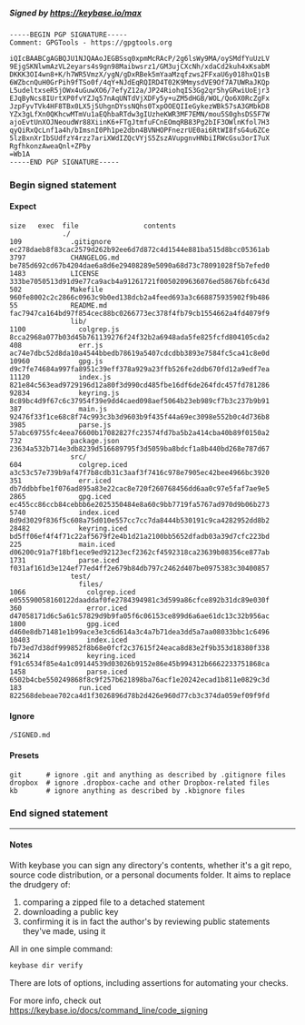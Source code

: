 ##### Signed by https://keybase.io/max
```
-----BEGIN PGP SIGNATURE-----
Comment: GPGTools - https://gpgtools.org

iQIcBAABCgAGBQJU1NJQAAoJEGBSsq0xpmMcRAcP/2g6lsWy9MA/oySMdfYuUzLV
9EjgSKNlwmAzVL2eyars4s9gn98Maibwsrz1/GM3ujCXcNh/xdaCd2kuh4xKsabM
DKKK3OI4wn8+K/h7WR5VmzX/ygN/gDxRBek5mYaaMzqfzws2FFxaU6y018hxQ1sB
6WZbcnQuH0GrPih9fTSo0f/4qY+NJdEqRQIRD4T02K9MmysdVE9Of7A7UWRaJKQp
L5udeltxseR5jOWx4uGuwXO6/7efyZ12a/JP24RiohqIS3Gg2qr5hyGRwiUoEjr3
EJqByNcs8IUrtXP0fvYZJq57nAqUNTdVjXDFy5y+uZM5dHGB/WOL/Qo6X0RcZgFx
JzpFyvTVk4HF8TBx0LX5j5UhgnDYssNQhs0TxpOOEQIIeGykezWBk57sA3GMbkD8
YZx3gLfXn0QKhcwMTmVu1aEQhbaRTdw3gIUzheKWR3MF7EMN/mou5S0ghsDS5F7W
ajoEvtUnXOJNeoudWr88XiinK6+FTgJtmfuFCnEOmqRB83Pg2bIF3OWlnKfol7H3
qyQiRxQcLnf1a4h/bImsnI0Ph1pe2dbn4BVNHOPFnezrUE0ai6RtWI8fsG4u6ZCe
5lzBxnXrIbSUdfzY4rzz7ariXWdIZQcVYjS5ZszAVupgnvHNbiIRWcGsu3orI7uX
RgfhkonzAweaQnl+ZPby
=Wb1A
-----END PGP SIGNATURE-----

```

<!-- END SIGNATURES -->

### Begin signed statement 

#### Expect

```
size   exec  file                contents                                                        
             ./                                                                                  
109            .gitignore        ec278daeb8f83cac2579d262b92ee6d7d872c4d1544e881ba515d8bcc05361ab
3797           CHANGELOG.md      be785d692cd67b4204dae6a8d6e29408289e5090a68d73c78091028f5b7efed0
1483           LICENSE           333be7050513d91d9e77ca9acb4a91261721f0050209636076ed58676bfc643d
502            Makefile          960fe8002c2c2866c0963c9b0ed138dcb2a4feed693a3c668875935902f9b486
55             README.md         fac7947ca164bd97f854cec88bc0266773ec378f4fb79cb1554662a4fd4079f9
               lib/                                                                              
1100             colgrep.js      8cca2968a077b03d45b761139276f24f32b2a6948ada5fe825fcfd804105cda2
408              err.js          ac74e7dbc52d8da10a4544bbedb78619a5407cdcdbb3893e7584fc5ca41c8e0d
10960            gpg.js          d9c7fe74684a997fa8951c39eff378a929a23ffb526fe2ddb670fd12a9edf7ea
11120            index.js        821e84c563ead9729196d12a80f3d990cd485fbe16df6de264fdc457fd781286
92834            keyring.js      8c89bc4d9f67c6c37954f39e9dd4caed098aef5064b23eb989cf7b3c237b9b91
387              main.js         92476f33f1ce68c8f74c993c3b3d9603b9f435f44a69ec3098e552b0c4d736b8
3985             parse.js        57abc69755fc4eea76600b17082827fc23574fd7ba5b2a414cba40b89f0150a2
732            package.json      23634a532b714e3db8239d516689795f3d5059ba8bdcf1a8b440bd268e787d67
               src/                                                                              
604              colgrep.iced    a3c53c57e739b9af47f7b8cdb31c3aaf3f7416c978e7905ec42bee4966bc3920
351              err.iced        db7ddbbfbe1f076ad895a83e22cac8e720f260768456dd6aa0c97e5faf7ae9e5
2865             gpg.iced        ec455cc86ccb84cebbb6e2025350484e8a60c9bb7719fa5767ad970d9b06b273
5740             index.iced      8d9d3029f836f5c608a75d010e557cc7cc7da8444b530191c9ca4282952dd8b2
28482            keyring.iced    bd5ff06ef4f4f71c22af5679f2e4b1d21a2100bb5652dfadb03a39d7cfc223bd
225              main.iced       d06200c91a7f18bf1ece9ed92123ecf2362cf4592318ca23639b08356ce877ab
1731             parse.iced      f031af161d3e124ef77ed4ff2e679b84db797c2462d407be0975383c30400857
               test/                                                                             
                 files/                                                                          
1066               colgrep.iced  e055590058160122daaddaf0fe2784394981c3d599a86cfce892b31dc89e030f
360                error.iced    d47058171d6c5a61c57829d9b9fa05f6c06153ce899d6a6ae61dc13c32b956ac
1800               gpg.iced      d460e8db71481e1b99ace3e3c6d614a3c4a7b71dea3dd5a7aa08033bbc1c6496
10403              index.iced    fb73ed7d38df999852f8b68e0fcf2c37615f24eaca8d83e2f9b353d18380f338
36214              keyring.iced  f91c6534f85e4a1c09144539d03026b9152e86e45b994312b6662233751868ca
1458               parse.iced    6502b4cbe550249868f8c9f257b621898ba76acf1e20242ecad1b811e0829c3d
183              run.iced        822568debeae702ca4d1f3026896d78b2d426e960d77cb3c374da059ef09f9fd
```

#### Ignore

```
/SIGNED.md
```

#### Presets

```
git      # ignore .git and anything as described by .gitignore files
dropbox  # ignore .dropbox-cache and other Dropbox-related files    
kb       # ignore anything as described by .kbignore files          
```

<!-- summarize version = 0.0.9 -->

### End signed statement

<hr>

#### Notes

With keybase you can sign any directory's contents, whether it's a git repo,
source code distribution, or a personal documents folder. It aims to replace the drudgery of:

  1. comparing a zipped file to a detached statement
  2. downloading a public key
  3. confirming it is in fact the author's by reviewing public statements they've made, using it

All in one simple command:

```bash
keybase dir verify
```

There are lots of options, including assertions for automating your checks.

For more info, check out https://keybase.io/docs/command_line/code_signing